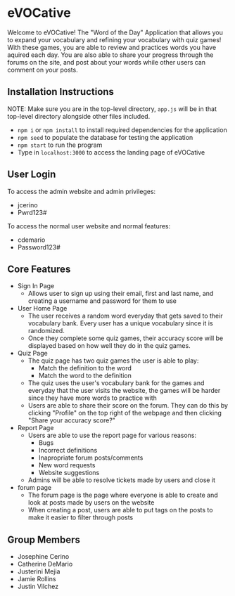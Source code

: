 # eVOCative

Welcome to eVOCative! The "Word of the Day" Application that allows you to expand your vocabulary and refining your vocabulary with quiz games! With these games, you are able to review and practices words you have aquired each day. You are also able to share your progress through the forums on the site, and post about your words while other users can comment on your posts.

## Installation Instructions

NOTE: Make sure you are in the top-level directory, `app.js` will be in that top-level directory alongside other files included.

+ `npm i` or `npm install` to install required dependencies for the application
+ `npm seed` to populate the database for testing the application
+ `npm start` to run the program
+ Type in `localhost:3000` to access the landing page of eVOCative

## User Login
To access the admin website and admin privileges:
- jcerino
- Pwrd123#
  
To access the normal user website and normal features:
- cdemario
- Password123#

## Core Features
- Sign In Page
    - Allows user to sign up using their email, first and last name, and creating a username and password for them to use
- User Home Page
    - The user receives a random word everyday that gets saved to their vocabulary bank. Every user has a unique vocabulary since it is randomized.
    - Once they complete some quiz games, their accuracy score will be displayed based on how well they do in the quiz games.
- Quiz Page
  - The quiz page has two quiz games the user is able to play:
    - Match the definition to the word
    - Match the word to the definition
   - The quiz uses the user's vocabulary bank for the games and everyday that the user visits the website, the games will be harder since they have more words to practice with
  - Users are able to share their score on the forum. They can do this by clicking "Profile" on the top right of the webpage and then clicking "Share your accuracy score?"
- Report Page
  - Users are able to use the report page for various reasons:
    - Bugs
    - Incorrect definitions
    - Inapropriate forum posts/comments
    - New word requests
    - Website suggestions
  - Admins will be able to resolve tickets made by users and close it
- forum page
    - The forum page is the page where everyone is able to create and look at posts made by users on the website
    - When creating a post, users are able to put tags on the posts to make it easier to filter through posts


## Group Members

- Josephine Cerino
- Catherine DeMario
- Justerini Mejia
- Jamie Rollins
- Justin Vilchez
